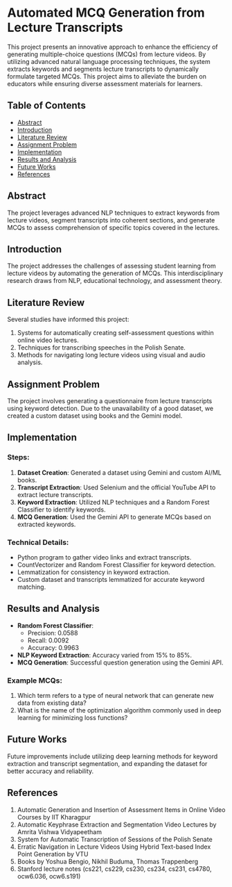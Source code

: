 # Automated MCQ Generation from Lecture Transcripts

This project presents an innovative approach to enhance the efficiency of generating multiple-choice questions (MCQs) from lecture videos. By utilizing advanced natural language processing techniques, the system extracts keywords and segments lecture transcripts to dynamically formulate targeted MCQs. This project aims to alleviate the burden on educators while ensuring diverse assessment materials for learners.

## Table of Contents
- [Abstract](#abstract)
- [Introduction](#introduction)
- [Literature Review](#literature-review)
- [Assignment Problem](#assignment-problem)
- [Implementation](#implementation)
- [Results and Analysis](#results-and-analysis)
- [Future Works](#future-works)
- [References](#references)

## Abstract
The project leverages advanced NLP techniques to extract keywords from lecture videos, segment transcripts into coherent sections, and generate MCQs to assess comprehension of specific topics covered in the lectures.

## Introduction
The project addresses the challenges of assessing student learning from lecture videos by automating the generation of MCQs. This interdisciplinary research draws from NLP, educational technology, and assessment theory.

## Literature Review
Several studies have informed this project:
1. Systems for automatically creating self-assessment questions within online video lectures.
2. Techniques for transcribing speeches in the Polish Senate.
3. Methods for navigating long lecture videos using visual and audio analysis.

## Assignment Problem
The project involves generating a questionnaire from lecture transcripts using keyword detection. Due to the unavailability of a good dataset, we created a custom dataset using books and the Gemini model.

## Implementation
### Steps:
1. **Dataset Creation**: Generated a dataset using Gemini and custom AI/ML books.
2. **Transcript Extraction**: Used Selenium and the official YouTube API to extract lecture transcripts.
3. **Keyword Extraction**: Utilized NLP techniques and a Random Forest Classifier to identify keywords.
4. **MCQ Generation**: Used the Gemini API to generate MCQs based on extracted keywords.

### Technical Details:
- Python program to gather video links and extract transcripts.
- CountVectorizer and Random Forest Classifier for keyword detection.
- Lemmatization for consistency in keyword extraction.
- Custom dataset and transcripts lemmatized for accurate keyword matching.

## Results and Analysis
- **Random Forest Classifier**:
  - Precision: 0.0588
  - Recall: 0.0092
  - Accuracy: 0.9963
- **NLP Keyword Extraction**: Accuracy varied from 15% to 85%.
- **MCQ Generation**: Successful question generation using the Gemini API.

### Example MCQs:
1. Which term refers to a type of neural network that can generate new data from existing data?
2. What is the name of the optimization algorithm commonly used in deep learning for minimizing loss functions?

## Future Works
Future improvements include utilizing deep learning methods for keyword extraction and transcript segmentation, and expanding the dataset for better accuracy and reliability.

## References
1. Automatic Generation and Insertion of Assessment Items in Online Video Courses by IIT Kharagpur
2. Automatic Keyphrase Extraction and Segmentation Video Lectures by Amrita Vishwa Vidyapeetham
3. System for Automatic Transcription of Sessions of the Polish Senate
4. Erratic Navigation in Lecture Videos Using Hybrid Text-based Index Point Generation by VTU
5. Books by Yoshua Bengio, Nikhil Buduma, Thomas Trappenberg
6. Stanford lecture notes (cs221, cs229, cs230, cs234, cs231, cs4780, ocw6.036, ocw6.s191)
